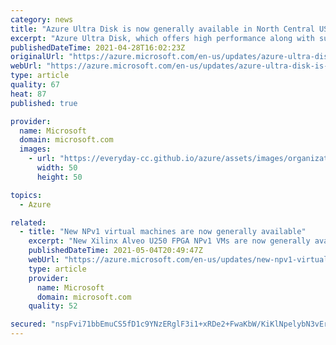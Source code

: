 ```yaml
---
category: news
title: "Azure Ultra Disk is now generally available in North Central US"
excerpt: "Azure Ultra Disk, which offers high performance along with sub-millisecond latency for your data-intensive and transaction-heavy workloads, is now available in North Central US."
publishedDateTime: 2021-04-28T16:02:23Z
originalUrl: "https://azure.microsoft.com/en-us/updates/azure-ultra-disk-is-now-generally-available-in-north-central-us/"
webUrl: "https://azure.microsoft.com/en-us/updates/azure-ultra-disk-is-now-generally-available-in-north-central-us/"
type: article
quality: 67
heat: 87
published: true

provider:
  name: Microsoft
  domain: microsoft.com
  images:
    - url: "https://everyday-cc.github.io/azure/assets/images/organizations/microsoft.com-50x50.jpg"
      width: 50
      height: 50

topics:
  - Azure

related:
  - title: "New NPv1 virtual machines are now generally available"
    excerpt: "New Xilinx Alveo U250 FPGA NPv1 VMs are now generally available in West US 2, East US, West Europe, and Southeast Asia."
    publishedDateTime: 2021-05-04T20:49:47Z
    webUrl: "https://azure.microsoft.com/en-us/updates/new-npv1-virtual-machines-are-now-generally-available/"
    type: article
    provider:
      name: Microsoft
      domain: microsoft.com
    quality: 52

secured: "nspFvi71bbEmuCS5fD1c9YNzERglF3i1+xRDe2+FwaKbW/KiKlNpelybN3vEra/zrYVP17qz0C3ChQ8shKWP40dUbEqcuKtmkz+7jAcLqyJEtDIQBezuOfHIIiwZiB4vhqYX+HGQtwy06RjJZ0SV39iL7zCgOuHaaeny4wl/mO7gOLTpj/yOugb3XIxxNjtajyjWWGLQGXXM/vPP+2C11yq8gdAJ7tzVe5XtaqSLDe8MfSPuUkSmejb1AKYKoTCD/h8gThpulv7EzSjjbSSVcDmX+vR5vLvAg0aTT/23DfWiqU+Eg/u4ux8EPJq+nbpnNUJ7RV8mQ7AX8ffEbvAhuecoAT2C7JLyLZy4Xct/FSg=;x2oO9KP2CX+iS10trs1azg=="
---
```


